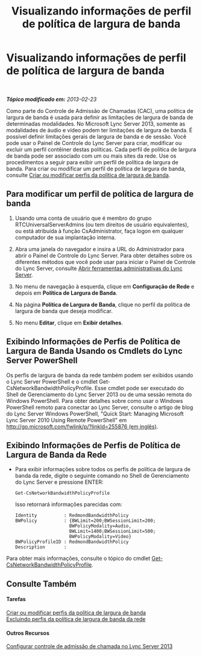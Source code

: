 ﻿---
title: Visualizando informações de perfil de política de largura de banda
TOCTitle: Visualizando informações de perfil de política de largura de banda
ms:assetid: eed453fc-04e9-4971-959c-6fad54bf1c96
ms:mtpsurl: https://technet.microsoft.com/pt-br/library/JJ721931(v=OCS.15)
ms:contentKeyID: 49886471
ms.date: 05/19/2016
mtps_version: v=OCS.15
ms.translationtype: HT
---

# Visualizando informações de perfil de política de largura de banda

 

_**Tópico modificado em:** 2013-02-23_

Como parte do Controle de Admissão de Chamadas (CAC), uma política de largura de banda é usada para definir as limitações de largura de banda de determinadas modalidades. No Microsoft Lync Server 2013, somente as modalidades de áudio e vídeo podem ter limitações de largura de banda. É possível definir limitações gerais de largura de banda e de sessão. Você pode usar o Painel de Controle do Lync Server para criar, modificar ou excluir um perfil contêiner destas políticas. Cada perfil de política de largura de banda pode ser associado com um ou mais sites da rede. Use os procedimentos a seguir para exibir um perfil de política de largura de banda. Para criar ou modificar um perfil de política de largura de banda, consulte [Criar ou modificar perfis da política de largura de banda](lync-server-2013-creating-or-modifying-bandwidth-policy-profiles.md).

## Para modificar um perfil de política de largura de banda

1.  Usando uma conta de usuário que é membro do grupo RTCUniversalServerAdmins (ou tem direitos de usuário equivalentes), ou está atribuída à função CsAdministrator, faça logon em qualquer computador de sua implantação interna.

2.  Abra uma janela do navegador e insira a URL do Administrador para abrir o Painel de Controle do Lync Server. Para obter detalhes sobre os diferentes métodos que você pode usar para iniciar o Painel de Controle do Lync Server, consulte [Abrir ferramentas administrativas do Lync Server](lync-server-2013-open-lync-server-administrative-tools.md).

3.  No menu de navegação à esquerda, clique em **Configuração de Rede** e depois em **Política de Largura de Banda**.

4.  Na página **Política de Largura de Banda**, clique no perfil da política de largura de banda que deseja modificar.

5.  No menu **Editar**, clique em **Exibir detalhes**.

## Exibindo Informações de Perfis de Política de Largura de Banda Usando os Cmdlets do Lync Server PowerShell

Os perfis de largura de banda da rede também podem ser exibidos usando o Lync Server PowerShell e o cmdlet Get-CsNetworkBandwidthPolicyProfile. Esse cmdlet pode ser executado do Shell de Gerenciamento do Lync Server 2013 ou de uma sessão remota do Windows PowerShell. Para obter detalhes sobre como usar o Windows PowerShell remoto para conectar ao Lync Server, consulte o artigo de blog do Lync Server Windows PowerShell, "Quick Start: Managing Microsoft Lync Server 2010 Using Remote PowerShell" em [http://go.microsoft.com/fwlink/p/?linkId=255876 (em inglês)](http://go.microsoft.com/fwlink/p/?linkid=255876).

## Exibindo Informações de Perfis de Política de Largura de Banda da Rede

  - Para exibir informações sobre todos os perfis de política de largura de banda da rede, digite o seguinte comando no Shell de Gerenciamento do Lync Server e pressione ENTER:
    
        Get-CsNetworkBandwidthPolicyProfile
    
    Isso retornará informações parecidas com:
    
        Identity          : RedmondBandwidthPolicy
        BWPolicy          : {BWLimit=200;BWSessionLimit=200;
                            BWPolicyModality=Audio, 
                            BWLimit=1400;BWSessionLimit=500;
                            BWPolicyModality=Video}
        BWPolicyProfileID : RedmondBandwidthPolicy
        Description       :

Para obter mais informações, consulte o tópico do cmdlet [Get-CsNetworkBandwidthPolicyProfile](get-csnetworkbandwidthpolicyprofile.md).

## Consulte Também

#### Tarefas

[Criar ou modificar perfis da política de largura de banda](lync-server-2013-creating-or-modifying-bandwidth-policy-profiles.md)  
[Excluindo perfis da política de largura de banda da rede](lync-server-2013-deleting-network-bandwidth-policy-profiles.md)  

#### Outros Recursos

[Configurar controle de admissão de chamada no Lync Server 2013](lync-server-2013-configure-call-admission-control.md)

